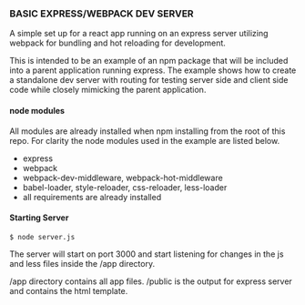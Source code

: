 ### BASIC EXPRESS/WEBPACK DEV SERVER
A simple set up for a react app running on an express server utilizing webpack for bundling and hot reloading for development.

This is intended to be an example of an npm package that will be included into a parent application running express. The example shows how to create a standalone dev server with routing for testing server side and client side code while closely mimicking the parent application.

#### node modules
All modules are already installed when npm installing from the root of this repo. For clarity the node modules used in the example are listed below.
- express
- webpack
- webpack-dev-middleware, webpack-hot-middleware
- babel-loader, style-reloader, css-reloader, less-loader
- all requirements are already installed

#### Starting Server
```
$ node server.js
```
The server will start on port 3000 and start listening for changes in the js and less files inside the /app directory.


/app directory contains all app files.
/public is the output for express server and contains the html template.
